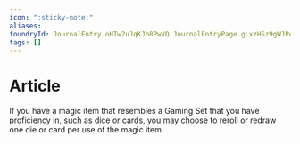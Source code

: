 ```yaml
---
icon: ":sticky-note:"
aliases: 
foundryId: JournalEntry.oHTw2uJqKJb8PwVQ.JournalEntryPage.gLxzHSz9gWJPqDC3
tags: []
---
```


# Article
If you have a magic item that resembles a Gaming Set that you have proficiency in, such as dice or cards, you may choose to reroll or redraw one die or card per use of the magic item.